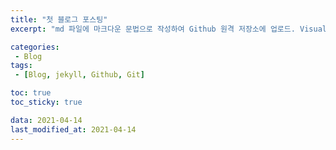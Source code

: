 ```yaml
---
title: "첫 블로그 포스팅"
excerpt: "md 파일에 마크다운 문법으로 작성하여 Github 원격 저장소에 업로드. Visual Studio code 사용!"

categories:
 - Blog
tags:
 - [Blog, jekyll, Github, Git]

toc: true
toc_sticky: true

data: 2021-04-14
last_modified_at: 2021-04-14
---
```


